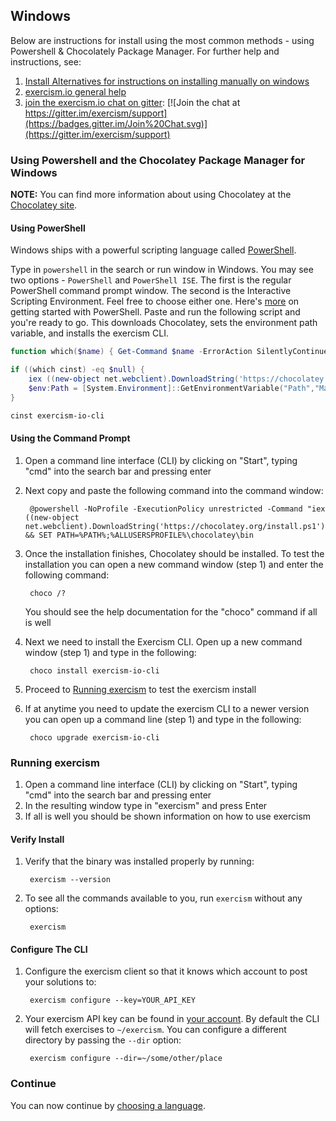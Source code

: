 
## Windows

Below are instructions for install using the most common methods - using Powershell & Chocolately Package Manager. For further help and instructions, see:
1. [Install Alternatives for instructions on installing manually on windows](/cli/install)
2. [exercism.io general help](http://exercism.io/help)
3. [join the exercism.io chat on gitter](https://gitter.im/exercism/support): [![Join the chat at https://gitter.im/exercism/support](https://badges.gitter.im/Join%20Chat.svg)](https://gitter.im/exercism/support)


### Using Powershell and the Chocolatey Package Manager for Windows <a name="chocolatey"></a>
**NOTE:** You can find more information about using Chocolatey at the [Chocolatey site](https://chocolatey.org/).

#### Using PowerShell
Windows ships with a powerful scripting language called [PowerShell](https://en.wikipedia.org/wiki/Windows_PowerShell).

Type in `powershell` in the search or run window in Windows. You may see two options - `PowerShell` and `PowerShell ISE`. The first is the regular PowerShell command prompt window. The second is the Interactive Scripting Environment. Feel free to choose either one. Here's [more](http://www.powershellpro.com/powershell-tutorial-introduction/tutorial-windows-powershell-console/) on getting started with PowerShell. Paste and run the following script and you're ready to go. This downloads Chocolatey, sets the environment path variable, and installs the exercism CLI.

```powershell
function which($name) { Get-Command $name -ErrorAction SilentlyContinue | Select-Object Definition }

if ((which cinst) -eq $null) {
    iex ((new-object net.webclient).DownloadString('https://chocolatey.org/install.ps1'))
    $env:Path = [System.Environment]::GetEnvironmentVariable("Path","Machine") + ";" + [System.Environment]::GetEnvironmentVariable("Path","User")
}

cinst exercism-io-cli
```

#### Using the Command Prompt
1. Open a command line interface (CLI) by clicking on "Start", typing "cmd" into the search bar and pressing enter
2. Next copy and paste the following command into the command window:

        @powershell -NoProfile -ExecutionPolicy unrestricted -Command "iex ((new-object net.webclient).DownloadString('https://chocolatey.org/install.ps1'))" && SET PATH=%PATH%;%ALLUSERSPROFILE%\chocolatey\bin

3. Once the installation finishes, Chocolatey should be installed. To test the installation you can open a new command window (step 1) and enter the following command:

        choco /?

	You should see the help documentation for the "choco" command if all is well

4. Next we need to install the Exercism CLI.  Open up a new command window (step 1) and type in the following:

        choco install exercism-io-cli

5. Proceed to [Running exercism](#run-exercism) to test the exercism install
6. If at anytime you need to update the exercism CLI to a newer version you can open up a command line (step 1) and type in the following:

        choco upgrade exercism-io-cli

### Running exercism <a name="run-exercism"></a>
1. Open a command line interface (CLI) by clicking on "Start", typing "cmd" into the search bar and pressing enter
1. In the resulting window type in "exercism" and press Enter
1. If all is well you should be shown information on how to use exercism


#### Verify Install
1. Verify that the binary was installed properly by running:

        exercism --version


2. To see all the commands available to you, run `exercism` without any options:

        exercism


#### Configure The CLI

1. Configure the exercism client so that it knows which account to post your solutions to:

        exercism configure --key=YOUR_API_KEY

2. Your exercism API key can be found in [your account](/account/key).
	By default the CLI will fetch exercises to `~/exercism`.
	You can configure a different directory by passing the `--dir` option:

        exercism configure --dir=~/some/other/place

### Continue
You can now continue by [choosing a language](http://exercism.io/languages).

